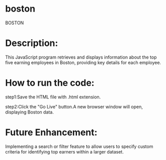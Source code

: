# boston

BOSTON

# Description:

This JavaScript program retrieves and displays information about the top five earning employees in Boston, providing key details for each employee.

# How to run the code:

step1:Save the HTML file with .html extension.

step2:Click the "Go Live" button.A new browser window will open, displaying Boston data.

# Future Enhancement:

Implementing a search or filter feature to allow users to specify custom criteria for identifying top earners within a larger dataset.
